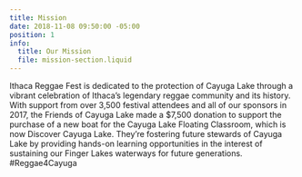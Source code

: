 ```yaml
---
title: Mission
date: 2018-11-08 09:50:00 -05:00
position: 1
info:
  title: Our Mission
  file: mission-section.liquid
---
```


Ithaca Reggae Fest is dedicated to the protection of Cayuga Lake through a vibrant celebration of Ithaca’s legendary reggae community and its history. With support from over 3,500 festival attendees and all of our sponsors in 2017, the Friends of Cayuga Lake made a $7,500 donation to support the purchase of a new boat for the Cayuga Lake Floating Classroom, which is now Discover Cayuga Lake. They’re fostering future stewards of Cayuga Lake by providing hands-on learning opportunities in the interest of sustaining our Finger Lakes waterways for future generations. #Reggae4Cayuga 